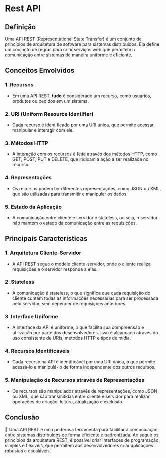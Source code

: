 # Rest API

## Definição

Uma API REST (Representational State Transfer) é um conjunto de princípios de arquitetura de software para sistemas distribuídos. Ela define um conjunto de regras para criar serviços web que permitem a comunicação entre sistemas de maneira uniforme e eficiente.

## Conceitos Envolvidos

### 1. Recursos
  - Em uma API REST, **tudo** é considerado um recurso, como usuários, produtos ou pedidos em um sistema.
  
### 2. URI (Uniform Resource Identifier)
  - Cada recurso é identificado por uma URI única, que permite acessar, manipular e interagir com ele.

### 3. Métodos HTTP
  - A interação com os recursos é feita através dos métodos HTTP, como GET, POST, PUT e DELETE, que indicam a ação a ser realizada no recurso.

### 4. Representações
  - Os recursos podem ter diferentes representações, como JSON ou XML, que são utilizadas para transmitir e manipular os dados.

### 5. Estado da Aplicação
  - A comunicação entre cliente e servidor é stateless, ou seja, o servidor não mantém o estado da comunicação entre as requisições.

## Principais Características

### 1. Arquitetura Cliente-Servidor
  - A API REST segue o modelo cliente-servidor, onde o cliente realiza requisições e o servidor responde a elas.

### 2. Stateless
  - A comunicação é stateless, o que significa que cada requisição do cliente contém todas as informações necessárias para ser processada pelo servidor, sem depender de requisições anteriores.

### 3. Interface Uniforme
  - A interface da API é uniforme, o que facilita sua compreensão e utilização por parte dos desenvolvedores. Isso é alcançado através do uso consistente de URIs, métodos HTTP e tipos de mídia.

### 4. Recursos Identificáveis
  - Cada recurso na API é identificável por uma URI única, o que permite acessá-lo e manipulá-lo de forma independente dos outros recursos.

### 5. Manipulação de Recursos através de Representações
  - Os recursos são manipulados através de representações, como JSON ou XML, que são transmitidas entre cliente e servidor para realizar operações de criação, leitura, atualização e exclusão.

## Conclusão

🚀 Uma API REST é uma poderosa ferramenta para facilitar a comunicação entre sistemas distribuídos de forma eficiente e padronizada. Ao seguir os princípios da arquitetura REST, é possível criar interfaces de programação simples e flexíveis, que permitem aos desenvolvedores criar aplicações robustas e escaláveis. 
